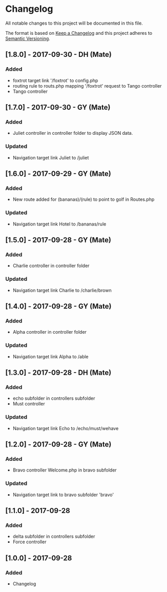 # Changelog
All notable changes to this project will be documented in this file.

The format is based on [Keep a Changelog](http://keepachangelog.com/en/1.0.0/)
and this project adheres to [Semantic Versioning](http://semver.org/spec/v2.0.0.html).

## [1.8.0] - 2017-09-30 - DH (Mate)
### Added
- foxtrot target link '/foxtrot' to config.php
- routing rule to routs.php mapping '/foxtrot' request to Tango controller
- Tango controller

## [1.7.0] - 2017-09-30 - GY (Mate)
### Added
- Juliet controller in controller folder to display JSON data.
### Updated
- Navigation target link Juliet to /juliet

## [1.6.0] - 2017-09-29 - GY (Mate)
### Added
- New route added for (bananas)/(rule) to point to golf in Routes.php
### Updated
- Navigation target link Hotel to /bananas/rule

## [1.5.0] - 2017-09-28 - GY (Mate)
### Added
- Charlie controller in controller folder
### Updated
- Navigation target link Charlie to /charlie/brown

## [1.4.0] - 2017-09-28 - GY (Mate)
### Added
- Alpha controller in controller folder
### Updated
- Navigation target link Alpha to /able

## [1.3.0] - 2017-09-28 - DH (Mate)
### Added
- echo subfolder in controllers subfolder
- Must controller
### Updated
- Navigation target link Echo to /echo/must/wehave

## [1.2.0] - 2017-09-28 - GY (Mate)
### Added
- Bravo controller Welcome.php in bravo subfolder
### Updated
- Navigation target link to bravo subfolder 'bravo'

## [1.1.0] - 2017-09-28
### Added
- delta subfolder in controllers subfolder
- Force controller

## [1.0.0] - 2017-09-28
### Added
- Changelog